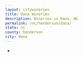 ```yaml
---
layout: citywineries
title: Dana Wineries
description: Wineries in Dana, NC
permalink: /nc/henderson/dana/
state: nc
county: henderson
city: dana
---
```

-
